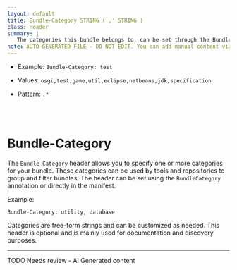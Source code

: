 ```yaml
---
layout: default
title: Bundle-Category STRING (',' STRING )
class: Header
summary: |
   The categories this bundle belongs to, can be set through the BundleCategory annotation
note: AUTO-GENERATED FILE - DO NOT EDIT. You can add manual content via same filename in ext folder. 
---
```


- Example: `Bundle-Category: test`

- Values: `osgi,test,game,util,eclipse,netbeans,jdk,specification`

- Pattern: `.*`

<!-- Manual content from: ext/bundle_category.md --><br /><br />

# Bundle-Category

The `Bundle-Category` header allows you to specify one or more categories for your bundle. These categories can be used by tools and repositories to group and filter bundles. The header can be set using the `BundleCategory` annotation or directly in the manifest.

Example:

```
Bundle-Category: utility, database
```

Categories are free-form strings and can be customized as needed. This header is optional and is mainly used for documentation and discovery purposes.



<hr />
TODO Needs review - AI Generated content
